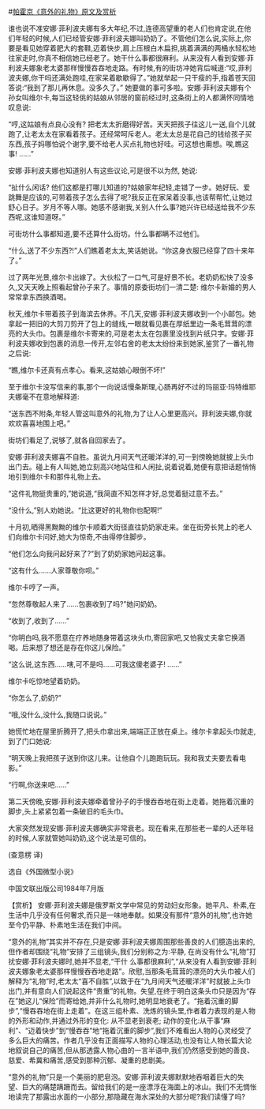 #[帕霍京《意外的礼物》原文及赏析](https://www.vrrw.net/wx/15567.html)

谁也说不准安娜·菲利波夫娜有多大年纪,不过,连德高望重的老人们也肯定说,在他们年轻的时候,人们已经管安娜·菲利波夫娜叫奶奶了。不管他们怎么说,实际上,你要是看见她穿着肥大的套鞋,迈着快步,肩上压根白木扁担,挑着满满的两桶水轻松地往家走时,你真不相信她已经老了。她干什么事都很麻利。从来没有人看到安娜·菲利波夫娜象老太婆那样慢慢吞吞地走路。有时候,有的街坊冲她背后喊道:“哎,菲利波夫娜,你干吗还满处跑哇,在家呆着歇歇得了。”她就举起一只干瘦的手,指着苍天回答说:“我到了那儿再休息。没多久了。” 她要做的事可多啦。安娜·菲利波夫娜有个孙女叫维尔卡,每当这轻佻的姑娘从邻居的窗前经过时,这条街上的人都满怀同情地叹息说:

“哼,这姑娘有点良心没有? 把老太太折磨得好苦。天天把孩子往这儿一送,自个儿就跑了,让老太太在家看着孩子。还经常呵斥老人。老太太总是花自己的钱给孩子买东西,孩子妈哪怕说个谢字,要不给老人买点礼物也好哇。可这想也甭想。唉,瞧这事! ……”

安娜·菲利波夫娜也知道别人有这些议论,可是很不以为然, 她说:

“扯什么闲话? 他们这都是打哪儿知道的?姑娘家年纪轻,走错了一步。她好玩、爱跳舞是应该的,可带着孩子怎么去得了呢?我反正在家呆着没事,也该帮帮忙,让她过舒心日子。岁月不等人哪。她感不感谢我,关别人什么事?她兴许已经送给我不少东西呢,这谁知道呀。”

可街坊什么事都知道,要不还算什么街坊。什么事都瞒不过他们。

“什么,送了不少东西?!”人们瞧着老太太,笑话她说。“你这身衣服已经穿了四十来年了。”

过了两年光景,维尔卡出嫁了。大伙松了一口气,可是好景不长。老奶奶松快了没多久,又天天晚上照看起曾孙子来了。事情的原委街坊们一清二楚: 维尔卡新婚的男人常常拿东西换酒喝。

秋天,维尔卡带着孩子到海滨去休养。不几天,安娜·菲利波夫娜收到一个小邮包。她拿起一把旧的大剪刀剪开了包上的缝线,一眼就看见裹在厚纸里边一条毛茸茸的漂亮的大头巾。包裹是维尔卡寄来的,可是老太太在包裹里没找到片纸只字。安娜·菲利波夫娜收到包裹的消息一传开,左邻右舍的老太太纷纷来到她家,鉴赏了一番礼物之后说:

“瞧,维尔卡还真有点孝心。看来,这姑娘心眼倒不坏!”

至于维尔卡没写信来的事,那个一向说话慢条斯理,心肠再好不过的玛丽亚·玛特维耶夫娜毫不在意地解释道:

“送东西不附条,年轻人管这叫意外的礼物,为了让人心里更高兴。菲利波夫娜,你就欢欢喜喜地围上吧。”

街坊们看足了,说够了,就各自回家去了。

安娜·菲利波夫娜喜不自胜。虽说九月间天气还暖洋洋的,可一到傍晚她就披上头巾出门去。碰上有人叫她,她立刻高兴地站住和人闲扯,说着说着,她便有意把话题悄悄地引到维尔卡和那件礼物上去。

“这件礼物挺贵重的,”她说道,“我简直不知怎样才好,总觉着挺过意不去。”

“没什么,”别人劝她说。“比这更好的礼物你也配啊!”

十月初,晒得黑黝黝的维尔卡顺着大街径直往奶奶家走来。坐在街旁长凳上的老人们向维尔卡问好,她大为惊奇,不由得停住脚步。

“他们怎么向我问起好来了?”到了奶奶家她问起这事。

“这有什么……人家尊敬你呗。”

维尔卡哼了一声。

“忽然尊敬起人来了……包裹收到了吗?”她问奶奶。

“收到了,收到了……”

“你明白吗,我不愿意在疗养地随身带着这块头巾,寄回家吧,又怕我丈夫拿它换酒喝。后来想了想还是存在你这儿保险。”

“这么说,这东西……嗐,可不是吗……可我这傻老婆子! ……”

维尔卡吃惊地望着奶奶。

“你怎么了,奶奶?”

“哦,没什么,没什么,我随口说说。”

她慌忙地在屋里折腾开了,把头巾拿出来,端端正正放在桌上。维尔卡拿起头巾就走,到了门口她说:

“明天晚上我把孩子送到你这儿来。让他自个儿跑跑玩玩。我和我丈夫要去看电影。”

“行啊,你送来吧……”

第二天傍晚,安娜·菲利波夫娜牵着曾孙子的手慢吞吞地在街上走着。她拖着沉重的脚步,头上紧紧包着一条破旧的毛头巾。

大家突然发现安娜·菲利波夫娜确实非常衰老。现在看来,在那些老一辈的人还年轻的时候,人家就管她叫奶奶,这个说法是可信的。

(查意楞 译)

选自《外国微型小说》

中国文联出版公司1984年7月版



【赏析】 安娜·菲利波夫娜是俄罗斯文学中常见的劳动妇女形象。她平凡、朴素,在生活中几乎没有任何奢求,而只是一味地奉献。如果没有那件“意外的礼物”,也许她至今仍平静、朴素地生活在我们中间。

“意外的礼物”其实并不存在,只是安娜·菲利波夫娜周围那些善良的人们臆造出来的,但作者却围绕“礼物”安排了三组镜头,我们分别称之为:平静, 在尚没有什么“礼物”打扰安娜·菲利波夫娜时,她并不显老,“干什 么事都很麻利”,“从来没有人看到安娜·菲利波夫娜象老太婆那样慢慢吞吞地走路”。欣慰,当那条毛茸茸的漂亮的大头巾被人们解释为“礼物”时,老太太“喜不自胜”,以致于在“九月间天气还暖洋洋”时就披上头巾出门,并有意向人们说起这件“贵重”的礼物。失望,在终于明白这条头巾只是因为“存在”她这儿“保险”而寄给她,并非什么礼物时,她明显地衰老了。“拖着沉重的脚步”,“慢吞吞地在街上走着”。在这三组朴素、洗炼的镜头里,作者着力表现的是人物的外形和动作,并通过外形的变化: 从不显老到衰老; 动作的变化:从干事“麻利”、“迈着快步”到“慢吞吞”地“拖着沉重的脚步”,我们不难看出人物的心灵经受了多么巨大的痛苦。作者几乎没有正面描写人物的心理活动,也没有让人物长篇大论地叙说自己的痛苦,但从那透露人物心曲的一言半语中,我们仍然感受到她的善良、慈爱、希冀和痛苦,感受到那种沉郁、凝重的悲剧美。

“意外的礼物”只是一个美丽的肥皂泡。安娜·菲利波夫娜默默地吞咽着巨大的失望、巨大的痛楚蹒跚而去。留给我们的是一座漂浮在海面上的冰山。我们不无惆怅地读完了那露出水面的一小部分,那隐藏在海水深处的大部分呢?我们读懂了吗?

